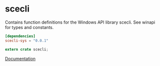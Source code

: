 # scecli #
Contains function definitions for the Windows API library scecli. See winapi for types and constants.

```toml
[dependencies]
scecli-sys = "0.0.1"
```

```rust
extern crate scecli;
```

[Documentation](https://retep998.github.io/doc/scecli/)
